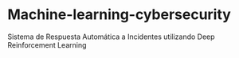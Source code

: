 # Machine-learning-cybersecurity
Sistema de Respuesta Automática a Incidentes utilizando Deep Reinforcement Learning
